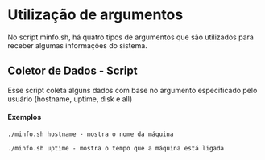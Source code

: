 # Utilização de argumentos
No script minfo.sh, há quatro tipos de argumentos que são utilizados para receber algumas informações do sistema.


## Coletor de Dados - Script
Esse script coleta alguns dados com base no argumento especificado pelo usuário (hostname, uptime, disk e all)

#### Exemplos
`./minfo.sh hostname - mostra o nome da máquina`

`./minfo.sh uptime - mostra o tempo que a máquina está ligada `
